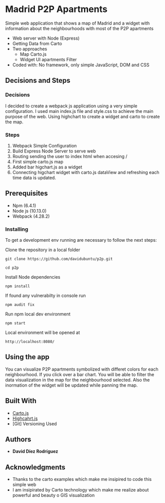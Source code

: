 # Madrid P2P Apartments

Simple web application that shows a map of Madrid and a widget with information about the neighbourhoods with most of the P2P apartments

* Web server with Node (Express)
* Getting Data from Carto
* Two approaches
  * Map Carto.js
  * Widget UI apartments Filter 
* Coded with: No framework, only simple JavaScript, DOM and CSS

## Decisions and Steps

### Decisions
 I decided to create a webpack js application using a very simple configuration. I used main index.js file and style.css to achieve the main purpose of the web. Using highchart to create a widget and carto to create the map.

### Steps
1) Webpack Simple Configuration
2) Build Express Node Server to serve web 
3) Routing sending the user to index html when accesing /
4) First simple carto.js map
6) Added bar higchart.js as a widget 
7) Connecting higchart widget with carto.js dataView and refreshing each time data is updated. 

## Prerequisites
* Npm (6.4.1)
* Node js (10.13.0)
* Webpack (4.28.2)

### Installing

To get a development env running are necessary to follow the next steps:

Clone the repository in a local folder
```
git clone https://github.com/davidubuntu/p2p.git
```
```
cd p2p
```
Install Node dependencies
```
npm install
```
If found any vulnerabilty in console run 
```
npm audit fix
```

Run npm  local dev environment

```
npm start
```
Local environment will be opened at 

```
http://localhost:8080/
```


## Using the app

You can visualize  P2P apartments symbolized with differet colors for each neighbourhood. If you click over a bar chart. You will be able to filter the data visualization in the map for the neighbourhood selected. Also the inormation of the widget will be updated while panning the map.

## Built With

* [Carto.js](https://carto.com/developers/carto-js/)
* [Highcahrt.js](https://www.highcharts.com/)
* [Git] Versioning Used

## Authors

* **David Díez Rodríguez** 

## Acknowledgments

* Thanks to the carto examples which make me insipired to code this simple web
* I am insipirated by Carto technology which make me realize about powerful and beauty o GIS visualization
